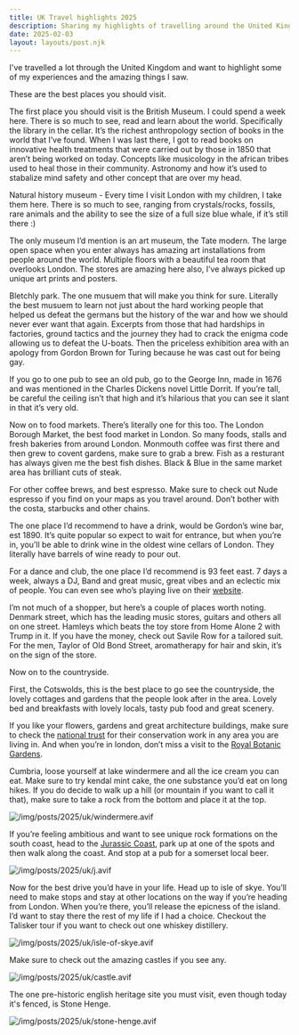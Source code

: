 ```yaml
---
title: UK Travel highlights 2025
description: Sharing my highlights of travelling around the United Kingdom
date: 2025-02-03
layout: layouts/post.njk
---
```


I've travelled a lot through the United Kingdom and want to highlight some of my experiences and the amazing things I saw.

These are the best places you should visit.

The first place you should visit is the British Museum. I could spend a week here. There is so much to see, read and learn about the world. Specifically the library in the cellar. It’s the richest anthropology section of books in the world that I’ve found. When I was last there, I got to read books on innovative health treatments that were carried out by those in 1850 that aren’t being worked on today. Concepts like musicology in the african tribes used to heal those in their community. Astronomy and how it’s used to stabalize mind safety and other concept that are over my head.

Natural history museum - Every time I visit London with my children, I take them here. There is so much to see, ranging from crystals/rocks, fossils, rare animals and the ability to see the size of a full size blue whale, if it’s still there :)

The only museum I’d mention is an art museum, the Tate modern. The large open space when you enter always has amazing art installations from people around the world. Multiple floors with a beautiful tea room that overlooks London. The stores are amazing here also, I’ve always picked up unique art prints and posters.

Bletchly park. The one musuem that will make you think for sure. Literally the best musuem to learn not just about the hard working people that helped us defeat the germans but the history of the war and how we should never ever want that again. Excerpts from those that had hardships in factories, ground tactics and the journey they had to crack the enigma code allowing us to defeat the U-boats. Then the priceless exhibition area with an apology from Gordon Brown for Turing because he was cast out for being gay.

If you go to one pub to see an old pub, go to the George Inn, made in 1676 and was mentioned in the Charles Dickens novel Little Dorrit. If you’re tall, be careful the ceiling isn’t that high and it’s hilarious that you can see it slant in that it’s very old.

Now on to food markets. There’s literally one for this too. The London Borough Market, the best food market in London. So many foods, stalls and fresh bakeries from around London. Monmouth coffee was first there and then grew to covent gardens, make sure to grab a brew. Fish as a resturant has always given me the best fish dishes. Black & Blue in the same market area has brilliant cuts of steak.

For other coffee brews, and best espresso. Make sure to check out Nude espresso if you find on your maps as you travel around. Don’t bother with the costa, starbucks and other chains.

The one place I’d recommend to have a drink, would be Gordon’s wine bar, est 1890. It’s quite popular so expect to wait for entrance, but when you’re in, you’ll be able to drink wine in the oldest wine cellars of London. They literally have barrels of wine ready to pour out.

For a dance and club, the one place I’d recommend is 93 feet east. 7 days a week, always a DJ, Band and great music, great vibes and an eclectic mix of people. You can even see who’s playing live on their [website](https://www.93feeteast.co.uk/).

I’m not much of a shopper, but here’s a couple of places worth noting.
Denmark street, which has the leading music stores, guitars and others all on one street.
Hamleys which beats the toy store from Home Alone 2 with Trump in it.
If you have the money, check out Savile Row for a tailored suit.
For the men, Taylor of Old Bond Street, aromatherapy for hair and skin, it’s on the sign of the store.

Now on to the countryside.

First, the Cotswolds, this is the best place to go see the countryside, the lovely cottages and gardens that the people look after in the area. Lovely bed and breakfasts with lovely locals, tasty pub food and great scenery.

If you like your flowers, gardens and great architecture buildings, make sure to check the [national trust](https://www.nationaltrust.org.uk/) for their conservation work in any area you are living in. And when you’re in london, don’t miss a visit to the [Royal Botanic Gardens](https://www.kew.org/).

Cumbria, loose yourself at lake windermere and all the ice cream you can eat. Make sure to try kendal mint cake, the one substance you’d eat on long hikes. If you do decide to walk up a hill (or mountain if you want to call it that), make sure to take a rock from the bottom and place it at the top.

![/img/posts/2025/uk/windermere.avif](/img/posts/2025/uk/windermere.avif)

If you’re feeling ambitious and want to see unique rock formations on the south coast, head to the [Jurassic Coast](https://jurassiccoast.org/), park up at one of the spots and then walk along the coast. And stop at a pub for a somerset local beer.

![/img/posts/2025/uk/j.avif](/img/posts/2025/uk/j.avif)

Now for the best drive you’d have in your life. Head up to isle of skye. You’ll need to make stops and stay at other locations on the way if you’re heading from London. When you’re there, you’ll release the epicness of the island. I’d want to stay there the rest of my life if I had a choice. Checkout the Talisker tour if you want to check out one whiskey distillery.

![/img/posts/2025/uk/isle-of-skye.avif](/img/posts/2025/uk/isle-of-skye.avif)

Make sure to check out the amazing castles if you see any.

![/img/posts/2025/uk/castle.avif](/img/posts/2025/uk/castle.avif)

The one pre-historic english heritage site you must visit, even though today it's fenced, is Stone Henge.

![/img/posts/2025/uk/stone-henge.avif](/img/posts/2025/uk/stone-henge.avif)
